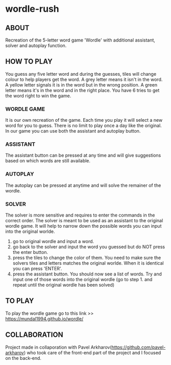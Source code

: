 # wordle-rush

## ABOUT

Recreation of the 5-letter word game 'Wordle' with additional assistant, solver and autoplay function.


## HOW TO PLAY

You guess any five letter word and during the guesses, tiles will change colour to help players get the word. A grey letter means it isn't in the word. A yellow letter signals it is in the word but in the wrong position. A green letter means it's in the word and in the right place. You have 6 tries to get the word right to win the game.

### WORDLE GAME
It is our own recreation of the game. Each time you play it will select a new word for you to guess. There is no limit to play once a day like the original. In our game you can use both the assistant and autoplay button.

### ASSISTANT
The assistant button can be pressed at any time and will give suggestions based on which words are still available.

### AUTOPLAY
The autoplay can be pressed at anytime and will solve the remainer of the wordle.

### SOLVER
The solver is more sensitive and requires to enter the commands in the correct order. The solver is meant to be used as an assistant to the original wordle game. It will help to narrow down the possible words you can input into the original worlde.

1. go to original wordle and input a word.
2. go back to the solver and input the word you guessed but do NOT press the enter button.
3. press the tiles to change the color of them. You need to make sure the solvers tiles and letters matches the original worlde. When it is identical you can press 'ENTER'.
4. press the assistant button. You should now see a list of words. Try and input one of those words into the original wordle (go to step 1. and repeat until the original wordle has been solved)

## TO PLAY
To play the wordle game go to this link >> https://mundal1994.github.io/wordle/

## COLLABORATION
Project made in collaporation with Pavel Arkharov(https://github.com/pavel-arkharov) who took care of the front-end part of the project and I focused on the back-end.
